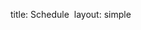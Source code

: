 title: Schedule ️
layout: simple

[//]: # ()
[//]: # (* **Talks** - September 24)

[//]: # (* **Workshops** - September 24)

[//]: # ()
[//]: # (The conference will take place from 9AM to 6PM.)

[//]: # ()
[//]: # (Follow us on social media for up-to-date information - see footer below!)
